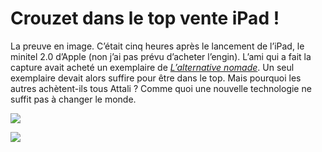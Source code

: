 # Crouzet dans le top vente iPad !

La preuve en image. C’était cinq heures après le lancement de l’iPad, le minitel 2.0 d’Apple (non j’ai pas prévu d’acheter l’engin). L’ami qui a fait la capture avait acheté un exemplaire de [*L’alternative nomade*](https://tcrouzet.com/alternative-nomade/). Un seul exemplaire devait alors suffire pour être dans le top. Mais pourquoi les autres achètent-ils tous Attali ? Comme quoi une nouvelle technologie ne suffit pas à changer le monde.<span id="more-16888"></span>

![](https://tcrouzet.com/images_tc/2010/05/ibstore1.png)

![](https://tcrouzet.com/images_tc/2010/05/ibstore2.png)